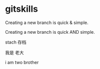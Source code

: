 # gitskills


Creating a new branch is quick & simple.

Creating a new branch is quick AND simple.

 stach 存档


我是 老大

i am  two brother


